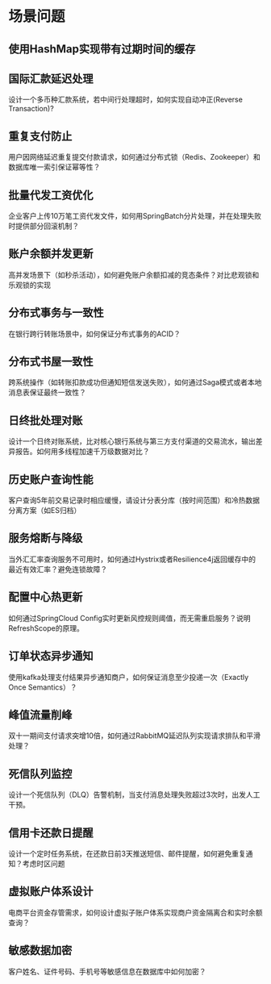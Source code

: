 # 场景问题

## 使用HashMap实现带有过期时间的缓存

## 国际汇款延迟处理
设计一个多币种汇款系统，若中间行处理超时，如何实现自动冲正(Reverse Transaction)?


## 重复支付防止
用户因网络延迟重复提交付款请求，如何通过分布式锁（Redis、Zookeeper）和数据库唯一索引保证幂等性？


## 批量代发工资优化

企业客户上传10万笔工资代发文件，如何用SpringBatch分片处理，并在处理失败时提供部分回滚机制？


## 账户余额并发更新
高并发场景下（如秒杀活动），如何避免账户余额扣减的竞态条件？对比悲观锁和乐观锁的实现


## 分布式事务与一致性

在银行跨行转账场景中，如何保证分布式事务的ACID？

## 分布式书屋一致性
跨系统操作（如转账扣款成功但通知短信发送失败），如何通过Saga模式或者本地消息表保证最终一致性？


## 日终批处理对账
设计一个日终对账系统，比对核心银行系统与第三方支付渠道的交易流水，输出差异报告。如何用多线程加速千万级数据对比？

## 历史账户查询性能
客户查询5年前交易记录时相应缓慢，请设计分表分库（按时间范围）和冷热数据分离方案（如ES归档）



## 服务熔断与降级
当外汇汇率查询服务不可用时，如何通过Hystrix或者Resilience4j返回缓存中的最近有效汇率？避免连锁故障？


## 配置中心热更新
如何通过SpringCloud Config实时更新风控规则阈值，而无需重启服务？说明RefreshScope的原理。

## 订单状态异步通知
使用kafka处理支付结果异步通知商户，如何保证消息至少投递一次（Exactly Once Semantics）？


## 峰值流量削峰
双十一期间支付请求突增10倍，如何通过RabbitMQ延迟队列实现请求排队和平滑处理？



## 死信队列监控
设计一个死信队列（DLQ）告警机制，当支付消息处理失败超过3次时，出发人工干预。


## 信用卡还款日提醒
设计一个定时任务系统，在还款日前3天推送短信、邮件提醒，如何避免重复通知？考虑时区问题


## 虚拟账户体系设计
电商平台资金存管需求，如何设计虚拟子账户体系实现商户资金隔离合和实时余额查询？

## 敏感数据加密
客户姓名、证件号码、手机号等敏感信息在数据库中如何加密？












